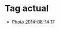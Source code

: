 <!--
title: Tag actual
date: 2020-06-28T14:43:49.469Z
tags:
-->
# Tag actual

 * [Photo 2014-08-14 17](94736099227.md)